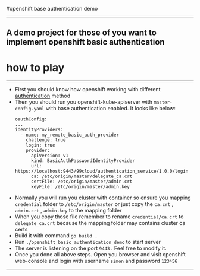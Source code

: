 #openshift base authentication demo 

----
A demo project for those of you want to implement openshift basic authentication
----


how to play
==================================

----

* First you should know how openshift working with different [authentication] method
* Then you should run you openshift-kube-apiserver with ``master-config.yaml`` with base authentication enabled. It looks like below:
    ```
    oauthConfig:
    ...
    identityProviders:
      - name: my_remote_basic_auth_provider
        challenge: true
        login: true
        provider:
          apiVersion: v1
          kind: BasicAuthPasswordIdentityProvider
          url: https://localhost:9443/99cloud/authentication_service/1.0.0/login
          ca: /etc/origin/master/delegate_ca.crt
          certFile: /etc/origin/master/admin.crt
          keyFile: /etc/origin/master/admin.key
    ```
* Normally you will run you cluster with container so ensure you mapping ``credential`` folder to ``/etc/origin/master`` or just copy the ``ca.crt`` , ``admin.crt`` , ``admin.key`` to the mapping folder
* When you copy those file remember to rename ``credential/ca.crt`` to ``delegate_ca.crt`` because the mapping folder may contains cluster ca certs
* Build it with command ``go build .``
* Run ``./openshift_basic_authentication_demo`` to start server 
* The server is listening on the port ``9443`` . Feel free to modify it.
* Once you done all above steps. Open you browser and visit openshift web-console and login with username ``simon`` and password ``123456``


----


[authentication]: https://docs.openshift.com/enterprise/3.0/admin_guide/configuring_authentication.html#BasicAuthPasswordIdentityProvider
